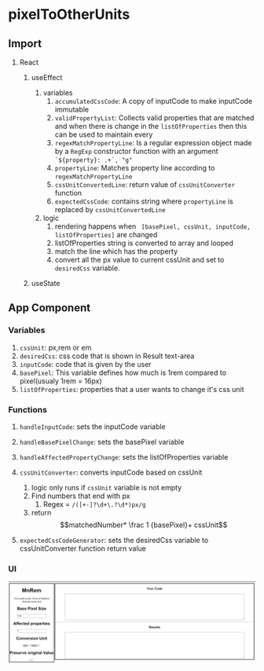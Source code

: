 # pixelToOtherUnits

## Import

1. React

   1. useEffect

      1. variables
         1. `accumulatedCssCode`: A copy of inputCode to make inputCode immutable
         2. `validPropertyList`: Collects valid properties that are matched and when there is change in the `listOfProperties` then this can be used to maintain every
         3. `regexMatchPropertyLine`: Is a regular expression object made by a `RegExp` constructor function with an argument `` `${property}: .+`, "g"``
         4. `propertyLine`: Matches property line according to `regexMatchPropertyLine`
         5. `cssUnitConvertedLine`: return value of `cssUnitConverter` function
         6. `expectedCssCode`: contains string where `propertyLine` is replaced by `cssUnitConvertedLine`
      2. logic
         1. rendering happens when ` [basePixel, cssUnit, inputCode, listOfProperties]` are changed
         2. listOfProperties string is converted to array and looped
         3. match the line which has the property
         4. convert all the px value to current cssUnit and set to `desiredCss` variable.

   2. useState

## App Component

### Variables

1. `cssUnit`: px,rem or em
2. `desiredCss`: css code that is shown in Result text-area
3. `inputCode`: code that is given by the user
4. `basePixel`: This variable defines how much is 1rem compared to pixel(usualy 1rem = 16px)
5. `listOfProperties`: properties that a user wants to change it's css unit

### Functions

1. `handleInputCode`: sets the inputCode variable
2. `handleBasePixelChange`: sets the basePixel variable
3. `handleAffectedPropertyChange`: sets the listOfProperties variable
4. `cssUnitConverter`: converts inputCode based on cssUnit

   1. logic only runs if `cssUnit` variable is not empty
   2. Find numbers that end with px
      1. Regex = `/([+-]?\d+\.?\d*)px/g`
   3. return $$matchedNumber* \frac 1 {basePixel}+ cssUnit$$

5. `expectedCssCodeGenerator`: sets the desiredCss variable to cssUnitConverter function return value

### UI

![](/ReadmeFiles/UI_of_px_to_Rem_app.png)
